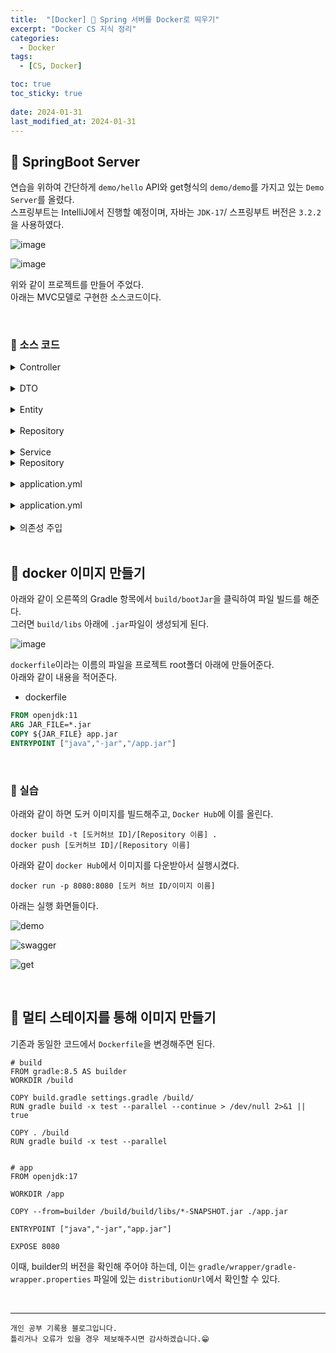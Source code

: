 ```yaml
---
title:  "[Docker] 🐋 Spring 서버를 Docker로 띄우기"
excerpt: "Docker CS 지식 정리"
categories:
  - Docker
tags:
  - [CS, Docker]

toc: true
toc_sticky: true
 
date: 2024-01-31
last_modified_at: 2024-01-31
---
```


## 📖 SpringBoot Server

연습을 위하여 간단하게 `demo/hello` API와 get형식의 `demo/demo`를 가지고 있는 `Demo Server`를 올렸다.  
스프링부트는 IntelliJ에서 진행할 예정이며, 자바는 `JDK-17`/ 스프링부트 버전은 `3.2.2`을 사용하였다.  

![image](https://github.com/yyechan0602/yyechan0602.github.io/assets/37824506/8d5414b8-b467-41f8-89b4-be6dfaa1bba5)

![image](https://github.com/yyechan0602/yyechan0602.github.io/assets/37824506/651d6cf4-6d82-4cd6-af84-8261705c2167)

위와 같이 프로젝트를 만들어 주었다.  
아래는 MVC모델로 구현한 소스코드이다.  

<br>

### 🍄 소스 코드

<details>
<summary>Controller</summary>
<div markdown="1">

```java
package com.example.demo.Controller;

import com.example.demo.Service.DemoService;
import org.springframework.beans.factory.annotation.Autowired;
import org.springframework.web.bind.annotation.GetMapping;
import org.springframework.web.bind.annotation.RequestMapping;
import org.springframework.web.bind.annotation.RestController;

@RestController
@RequestMapping("demo")
public class DemoController {

    private final DemoService demoService;

    @Autowired
    public DemoController(DemoService demoService) {
        this.demoService = demoService;
    }

    @RequestMapping("/hello")
    public String hello() {
        return "hello";
    }

    @GetMapping()
    public String getName(int index) {
        System.out.println(index);
        return demoService.DemoDTO(index);
    }
}
```

</div>
</details>

<br>

<details>
<summary>DTO</summary>
<div markdown="1">

```java
package com.example.demo.DTO;

public class DemoDTO {
    String name;

    public String getName() {
        return name;
    }

    public void setName(String name) {
        this.name = name;
    }
}

```

</div>
</details>

<br>

<details>
<summary>Entity</summary>
<div markdown="1">

```java
package com.example.demo.entity;

import jakarta.persistence.*;
import lombok.AllArgsConstructor;
import lombok.Getter;
import lombok.NoArgsConstructor;
import lombok.Setter;

@Entity
@Getter
@Setter
@NoArgsConstructor
@AllArgsConstructor
@Table(name = "Demo")
public class Demo {
    @Id
    @GeneratedValue(strategy = GenerationType.IDENTITY)
    private int index;

    @Column(nullable = false)
    private String name;
}

```

</div>
</details>

<br>

<details>
<summary>Repository</summary>
<div markdown="1">

```java
package com.example.demo.Repository;

import com.example.demo.DTO.DemoDTO;
import com.example.demo.entity.Demo;
import org.springframework.data.jpa.repository.JpaRepository;
import org.springframework.stereotype.Repository;

@Repository
public interface DemoRepository extends JpaRepository<Demo, Integer> {
}

```

</div>
</details>

<br>

<details>
<summary>Service</summary>
<div markdown="1">

```java
package com.example.demo.Service;

import com.example.demo.DTO.DemoDTO;
import com.example.demo.Repository.DemoRepository;
import com.example.demo.entity.Demo;
import org.springframework.beans.factory.annotation.Autowired;
import org.springframework.stereotype.Repository;
import org.springframework.stereotype.Service;

@Service
public class DemoService {
    private final DemoRepository demoRepository;

    @Autowired
    public DemoService(DemoRepository demoRepository) {
        this.demoRepository = demoRepository;
    }

    public String DemoDTO(int index) {
        Demo demo = demoRepository.findById(index).get();

        return demo.getName();
    }
}
```

</div>
</details>  

<details>
<summary>Repository</summary>
<div markdown="1">

```java
package com.example.demo.Repository;

import com.example.demo.DTO.DemoDTO;
import com.example.demo.entity.Demo;
import org.springframework.data.jpa.repository.JpaRepository;
import org.springframework.stereotype.Repository;

@Repository
public interface DemoRepository extends JpaRepository<Demo, Integer> {
}

```

</div>
</details>

<br>

<details>
<summary>application.yml</summary>
<div markdown="1">

기존에 있던 application.properties 파일을 삭제하고, application.yml로 변경해주었다.  

```java
spring:
  datasource:
    url: jdbc:mariadb://host.docker.internal:3306/demo
    driver-class-name: org.mariadb.jdbc.Driver
    username: 'root'
    password: '1234'
  jpa:
    open-in-view: false
    generate-ddl: true
    show-sql: true
    hibernate:
      ddl-auto: update
  application:
    name: demo
  profiles:
    active: dev

server:
  port: 8080

```

</div>
</details>

<br>

<details>
<summary>application.yml</summary>
<div markdown="1">

기존에 있던 application.properties 파일을 삭제하고, application.yml로 변경해주었다.  

```yml
spring:
  datasource:
    url: jdbc:mariadb://host.docker.internal:3306/demo
    driver-class-name: org.mariadb.jdbc.Driver
    username: 'root'
    password: '1234'
  jpa:
    open-in-view: false
    generate-ddl: true
    show-sql: true
    hibernate:
      ddl-auto: update
  application:
    name: demo
  profiles:
    active: dev

server:
  port: 8080

```

</div>
</details>

<br>

<details>
<summary>의존성 주입</summary>
<div markdown="1">

build.gradle에 있는 dependencies 

```
//swagger
    implementation 'org.springdoc:springdoc-openapi-starter-webmvc-ui:2.0.2'
    //Database
    runtimeOnly 'org.mariadb.jdbc:mariadb-java-client' // MariaDB
```

</div>
</details>

<br>

## 📖 docker 이미지 만들기

아래와 같이 오른쪽의 Gradle 항목에서 `build/bootJar`을 클릭하여 파일 빌드를 해준다.  
그러면 `build/libs` 아래에 `.jar`파일이 생성되게 된다.  

![image](https://github.com/yyechan0602/yyechan0602.github.io/assets/37824506/d0103143-e104-4483-a17b-aa2a4765e7fc)

`dockerfile`이라는 이름의 파일을 프로젝트 root폴더 아래에 만들어준다.  
아래와 같이 내용을 적어준다.  

- dockerfile
```dockerfile
FROM openjdk:11
ARG JAR_FILE=*.jar
COPY ${JAR_FILE} app.jar
ENTRYPOINT ["java","-jar","/app.jar"]
```

<br>

### 🍄 실습

아래와 같이 하면 도커 이미지를 빌드해주고, `Docker Hub`에 이를 올린다.  

```
docker build -t [도커허브 ID]/[Repository 이름] .
docker push [도커허브 ID]/[Repository 이름]
```

아래와 같이 `docker Hub`에서 이미지를 다운받아서 실행시켰다.  

```
docker run -p 8080:8080 [도커 허브 ID/이미지 이름]
```

아래는 실행 화면들이다.  

![demo](https://github.com/yyechan0602/yyechan0602.github.io/assets/37824506/1ff74e51-60cc-468a-97e1-4fb44dbfd12e)


![swagger](https://github.com/yyechan0602/yyechan0602.github.io/assets/37824506/90f4be09-c230-43c5-be28-2c5f4c59fdef)

![get](https://github.com/yyechan0602/yyechan0602.github.io/assets/37824506/369e0500-eb05-449e-866c-1d754bb6cbf2)

<br>

## 📖 멀티 스테이지를 통해 이미지 만들기

기존과 동일한 코드에서 `Dockerfile`을 변경해주면 된다.  

```
# build
FROM gradle:8.5 AS builder
WORKDIR /build

COPY build.gradle settings.gradle /build/
RUN gradle build -x test --parallel --continue > /dev/null 2>&1 || true

COPY . /build
RUN gradle build -x test --parallel


# app
FROM openjdk:17

WORKDIR /app

COPY --from=builder /build/build/libs/*-SNAPSHOT.jar ./app.jar

ENTRYPOINT ["java","-jar","app.jar"]

EXPOSE 8080
```

이때, builder의 버전을 확인해 주어야 하는데, 이는 `gradle/wrapper/gradle-wrapper.properties` 파일에 있는 `distributionUrl`에서 확인할 수 있다.  

<br>

***
    개인 공부 기록용 블로그입니다.
    틀리거나 오류가 있을 경우 제보해주시면 감사하겠습니다.😁